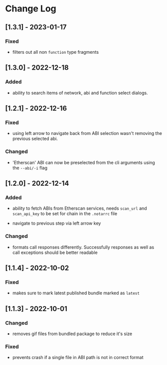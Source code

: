 # Change Log

## [1.3.1] - 2023-01-17

### Fixed

+ filters out all non `function` type fragments

## [1.3.0] - 2022-12-18

### Added

+ ability to search items of network, abi and function select dialogs.

## [1.2.1] - 2022-12-16

### Fixed

+ using left arrow to navigate back from ABI selection wasn't removing the previous selected abi.

### Changed

+ 'Etherscan' ABI can now be preselected from the cli arguments using the `--abi/-i` flag

## [1.2.0] - 2022-12-14

### Added

+ ability to fetch ABIs from Etherscan services, needs `scan_url` and `scan_api_key` to be set for chain in the `.notarrc` file

+ navigate to previous step via left arrow key

### Changed

+ formats call responses differently. Successfully responses as well as call exceptions should be better readable

## [1.1.4] - 2022-10-02

### Fixed

+ makes sure to mark latest published bundle marked as `latest`


## [1.1.3] - 2022-10-01

### Changed

+ removes gif files from bundled package to reduce it's size

### Fixed

+ prevents crash if a single file in ABI path is not in correct format
